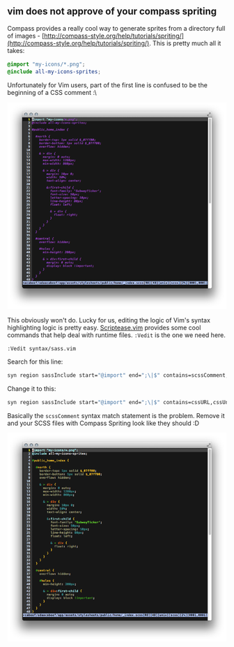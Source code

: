 ## vim does not approve of your compass spriting

Compass provides a really cool way to generate sprites from a directory full of images - [http://compass-style.org/help/tutorials/spriting/](http://compass-style.org/help/tutorials/spriting/). This is pretty much all it takes:

```scss
@import "my-icons/*.png";
@include all-my-icons-sprites;
```

Unfortunately for Vim users, part of the first line is confused to be the beginning of a CSS comment :\

![bad syntax](/images/posts/20130629/bad_syntax.png)

This obviously won't do. Lucky for us, editing the logic of Vim's syntax highlighting logic is pretty easy. [Scriptease.vim](https://github.com/tpope/vim-scriptease) provides some cool commands that help deal with runtime files. `:Vedit` is the one we need here.

```bash
:Vedit syntax/sass.vim
```

Search for this line:

```bash
syn region sassInclude start="@import" end=";\|$" contains=scssComment,cssURL,cssUnicodeEscape,cssMediaType
```

Change it to this:

```bash
syn region sassInclude start="@import" end=";\|$" contains=cssURL,cssUnicodeEscape,cssMediaType
```

Basically the `scssComment` syntax match statement is the problem. Remove it and your SCSS files with Compass Spriting look like they should :D

![good syntax](/images/posts/20130629/good_syntax.png)
